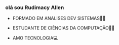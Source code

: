 ### olá sou Rudimacy Allen
- FORMADO EM ANALISES DEV SISTEMAS👨‍🎓
- ESTUDANTE DE CIÊNCIAS DA COMPUTAÇÃO👨‍💻

- AMO TECNOLOGIA💻
